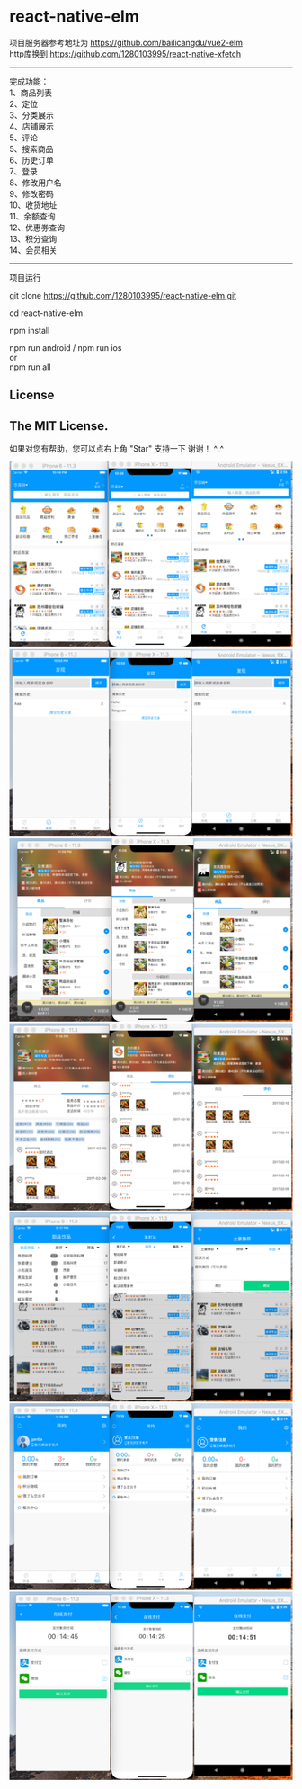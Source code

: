 # react-native-elm


项目服务器参考地址为 https://github.com/bailicangdu/vue2-elm <br>
http库换到 https://github.com/1280103995/react-native-xfetch

--------------

完成功能：<br>
 1、商品列表<br>
 2、定位<br>
 3、分类展示<br>
 4、店铺展示<br>
 5、评论<br>
 5、搜索商品<br>
 6、历史订单<br>
 7、登录<br>
 8、修改用户名<br>
 9、修改密码<br>
 10、收货地址<br>
 11、余额查询<br>
 12、优惠券查询<br>
 13、积分查询<br>
 14、会员相关<br>

---------------

项目运行
 
 git clone https://github.com/1280103995/react-native-elm.git

 cd react-native-elm

 npm install

 npm run android / npm run ios<br>
 or<br>
 npm run all

## License
The MIT License.
-----------------

如果对您有帮助，您可以点右上角 "Star" 支持一下 谢谢！ ^_^


![image](https://github.com/1280103995/react-native-elm/blob/master/screenshot/1%E9%A6%96%E9%A1%B5.png)
![image](https://github.com/1280103995/react-native-elm/blob/master/screenshot/2%E5%8F%91%E7%8E%B0.png)
![image](https://github.com/1280103995/react-native-elm/blob/master/screenshot/3-1%E5%BA%97%E9%93%BA%E8%AF%A6%E6%83%85.png)
![image](https://github.com/1280103995/react-native-elm/blob/master/screenshot/3-2%E5%BA%97%E9%93%BA%E8%AF%84%E8%AE%BA.png)
![image](https://github.com/1280103995/react-native-elm/blob/master/screenshot/4%E5%88%86%E7%B1%BB.png)
![image](https://github.com/1280103995/react-native-elm/blob/master/screenshot/5%E4%B8%AA%E4%BA%BA%E4%B8%AD%E5%BF%83.png)
![image](https://github.com/1280103995/react-native-elm/blob/master/screenshot/6%E6%94%AF%E4%BB%98%E9%A1%B5%E9%9D%A2.png)



